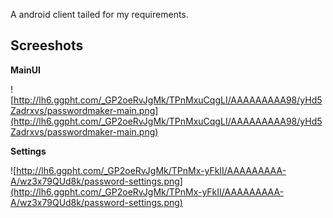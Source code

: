 A android client tailed for my requirements.

## Screeshots ##

**MainUI**

![http://lh6.ggpht.com/_GP2oeRvJgMk/TPnMxuCqgLI/AAAAAAAAA98/yHd5Zadrxvs/passwordmaker-main.png](http://lh6.ggpht.com/_GP2oeRvJgMk/TPnMxuCqgLI/AAAAAAAAA98/yHd5Zadrxvs/passwordmaker-main.png)

**Settings**

![http://lh6.ggpht.com/_GP2oeRvJgMk/TPnMx-yFkII/AAAAAAAAA-A/wz3x79QUd8k/password-settings.png](http://lh6.ggpht.com/_GP2oeRvJgMk/TPnMx-yFkII/AAAAAAAAA-A/wz3x79QUd8k/password-settings.png)